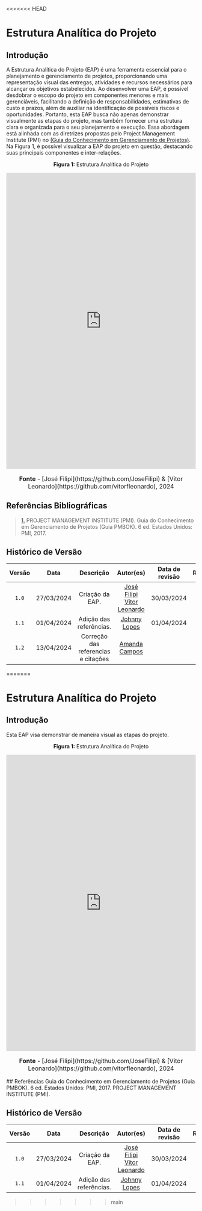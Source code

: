 <<<<<<< HEAD
# Estrutura Analítica do Projeto

## Introdução

A Estrutura Analítica do Projeto (EAP) é uma ferramenta essencial para o planejamento e gerenciamento de projetos, proporcionando uma representação visual das entregas, atividades e recursos necessários para alcançar os objetivos estabelecidos. Ao desenvolver uma EAP, é possível desdobrar o escopo do projeto em componentes menores e mais gerenciáveis, facilitando a definição de responsabilidades, estimativas de custo e prazos, além de auxiliar na identificação de possíveis riscos e oportunidades. Portanto, esta EAP busca não apenas demonstrar visualmente as etapas do projeto, mas também fornecer uma estrutura clara e organizada para o seu planejamento e execução. Essa abordagem está alinhada com as diretrizes propostas pelo Project Management Institute (PMI) no [(Guia do Conhecimento em Gerenciamento de Projetos)](#anchor_1). Na Figura 1, é possível visualizar a EAP do projeto em questão, destacando suas principais componentes e inter-relações.


<p align="center" > <strong> Figura 1:</Strong> Estrutura Analítica do Projeto</font> <gitbr></p>
<iframe frameborder="0" style="width:100%;height:788px;" src="https://viewer.diagrams.net/?tags=%7B%7D&highlight=0000ff&edit=_blank&layers=1&nav=1&title=EAP-ProjetoReq.drawio#Uhttps%3A%2F%2Fdrive.google.com%2Fuc%3Fid%3D1l5H0l9D7uDToj6srR2Q0Jy8mzlilAnwr%26export%3Ddownload"></iframe>
<font size="3"><p style="text-align: center"><b>Fonte</b> - [José Filipi](https://github.com/JoseFilipi) & [Vitor Leonardo](https://github.com/vitorfleonardo), 2024</p></font>


## Referências Bibliográficas
> <a id="QT1" href="#anchor_1">1.</a> PROJECT MANAGEMENT INSTITUTE (PMI). Guia do Conhecimento em Gerenciamento de Projetos (Guia PMBOK). 6 ed. Estados Unidos: PMI, 2017.

## Histórico de Versão

| Versão | Data | Descrição | Autor(es) | Data de revisão | Revisor(es) |
| :-: | :-: | :-: | :-: | :-: | :-: |
| `1.0`  | 27/03/2024 | Criação da EAP. | [José Filipi](https://github.com/JoseFilipi) <br> [Vitor Leonardo](https://github.com/vitorfleonardo) | 30/03/2024 | [Johnny Lopes](https://github.com/JohnnyLopess) |
| `1.1`  | 01/04/2024 | Adição das referências.| [Johnny Lopes](https://github.com/JohnnyLopess) | 01/04/2024 | [Vitor Leonardo](https://github.com/vitorfleonardo) |
| `1.2`  | 13/04/2024 | Correção das referencias e citações| [Amanda Campos](https://github.com/acamposs) |  |  |
=======
# Estrutura Analítica do Projeto

## Introdução

Esta EAP visa demonstrar de maneira visual as etapas do projeto.
<p align="center" > <strong> Figura 1:</Strong> Estrutura Analítica do Projeto</font> <gitbr></p>
<iframe frameborder="0" style="width:100%;height:788px;" src="https://viewer.diagrams.net/?tags=%7B%7D&highlight=0000ff&edit=_blank&layers=1&nav=1&title=EAP-ProjetoReq.drawio#Uhttps%3A%2F%2Fdrive.google.com%2Fuc%3Fid%3D1l5H0l9D7uDToj6srR2Q0Jy8mzlilAnwr%26export%3Ddownload"></iframe>
<font size="3"><p style="text-align: center"><b>Fonte</b> - [José Filipi](https://github.com/JoseFilipi) & [Vitor Leonardo](https://github.com/vitorfleonardo), 2024</p></font>
## Referências
Guia do Conhecimento em Gerenciamento de Projetos (Guia PMBOK). 6 ed. Estados Unidos: PMI, 2017. PROJECT MANAGEMENT INSTITUTE (PMI).

## Histórico de Versão

| Versão | Data | Descrição | Autor(es) | Data de revisão | Revisor(es) |
| :-: | :-: | :-: | :-: | :-: | :-: |
| `1.0`  | 27/03/2024 | Criação da EAP. | [José Filipi](https://github.com/JoseFilipi) <br> [Vitor Leonardo](https://github.com/vitorfleonardo) | 30/03/2024 | [Johnny Lopes](https://github.com/JohnnyLopess) |
| `1.1`  | 01/04/2024 | Adição das referências.| [Johnny Lopes](https://github.com/JohnnyLopess) | 01/04/2024 | [Vitor Leonardo](https://github.com/vitorfleonardo) |
>>>>>>> main
